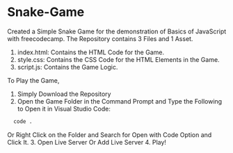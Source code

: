 # Snake-Game
 Created a Simple Snake Game for the demonstration of Basics of JavaScript with freecodecamp.
 The Repository contains 3 Files and 1 Asset.
 1. index.html: Contains the HTML Code for the Game.
 2. style.css: Contains the CSS Code for the HTML Elements in the Game.
 3. script.js: Contains the Game Logic.

To Play the Game, 
1. Simply Download the Repository 
2. Open the Game Folder in the Command Prompt and Type the Following to Open it in Visual Studio Code:
```bash
  code .
```
Or Right Click on the Folder and Search for Open with Code Option and Click It.
3. Open Live Server Or Add Live Server
4. Play!
